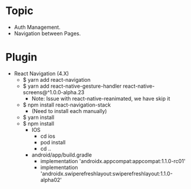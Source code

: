 
# Topic
- Auth Management.
- Navigation between Pages.

# Plugin

- React Navigation (4.X)
    - $ yarn add react-navigation
    - $ yarn add react-native-gesture-handler react-native-screens@^1.0.0-alpha.23
        - Note: Issue with react-native-reanimated, we have skip it
    - $ npm install react-navigation-stack
        - (Need to install each manually)
    - $ yarn install
    - $ npm install
        - IOS
            - cd ios
            - pod install
            - cd ..
        - android/app/build.gradle
            - implementation 'androidx.appcompat:appcompat:1.1.0-rc01'
            - implementation 'androidx.swiperefreshlayout:swiperefreshlayout:1.1.0-alpha02'